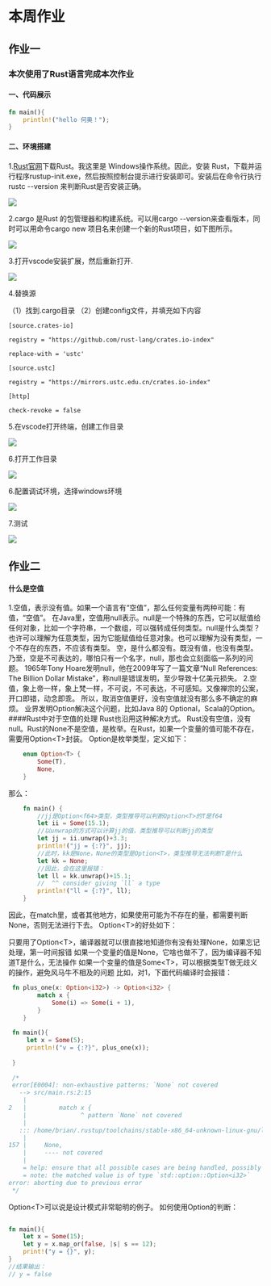 # 本周作业

## 作业一

### 本次使用了Rust语言完成本次作业

#### 一、代码展示

```rust
fn main(){
    println!("hello 何奥！");
}
```
#### 二、环境搭建

1.[Rust官网](https://www.rust-lang.org/tools/install)下载Rust。我这里是 Windows操作系统。因此，安装 Rust，下载并运行程序rustup-init.exe，然后按照控制台提示进行安装即可。安装后在命令行执行 rustc --version 来判断Rust是否安装正确。

![](https://img2018.cnblogs.com/blog/76497/201909/76497-20190908212402790-1950325363.png)

2.cargo 是Rust 的包管理器和构建系统。可以用cargo --version来查看版本，同时可以用命令cargo new 项目名来创建一个新的Rust项目，如下图所示。

![](https://img2018.cnblogs.com/blog/76497/201909/76497-20190908212626851-2011934762.png)

3.打开vscode安装扩展，然后重新打开.

![](https://exp-picture.cdn.bcebos.com/65390a23beb9763eda6752626ad06de89b61b03e.jpg?x-bce-process=image%2Fresize%2Cm_lfit%2Cw_500%2Climit_1%2Fformat%2Cf_jpg%2Fquality%2Cq_80)

4.替换源

（1）找到.cargo目录
（2）创建config文件，并填充如下内容

    [source.crates-io]

    registry = "https://github.com/rust-lang/crates.io-index"

    replace-with = 'ustc'

    [source.ustc]

    registry = "https://mirrors.ustc.edu.cn/crates.io-index"

    [http]

    check-revoke = false
    
5.在vscode打开终端，创建工作目录

![](https://exp-picture.cdn.bcebos.com/125ed0ecd3d96975560d052dd243040149fe0962.jpg?x-bce-process=image%2Fresize%2Cm_lfit%2Cw_500%2Climit_1%2Fformat%2Cf_jpg%2Fquality%2Cq_80)

6.打开工作目录

![](https://exp-picture.cdn.bcebos.com/8974c38a59de4507a0d2d1c45e413a8ca708856b.jpg?x-bce-process=image%2Fresize%2Cm_lfit%2Cw_500%2Climit_1%2Fformat%2Cf_jpg%2Fquality%2Cq_80)

6.配置调试环境，选择windows环境

![](https://exp-picture.cdn.bcebos.com/a48bc2e8904800fc6d2d71bad42043715edb9372.jpg?x-bce-process=image%2Fresize%2Cm_lfit%2Cw_500%2Climit_1%2Fformat%2Cf_jpg%2Fquality%2Cq_80)

7.测试

![](https://exp-picture.cdn.bcebos.com/c8373cbc7dc5cf67aeb53cf28e96b814f5d02643.jpg?x-bce-process=image%2Fresize%2Cm_lfit%2Cw_500%2Climit_1%2Fformat%2Cf_jpg%2Fquality%2Cq_80)

## 作业二
#### 什么是空值
1.空值，表示没有值。如果一个语言有“空值”，那么任何变量有两种可能：有值，“空值”。
在Java里，空值用null表示。null是一个特殊的东西，它可以赋值给任何对象，比如一个字符串，一个数组，可以强转成任何类型。null是什么类型？也许可以理解为任意类型，因为它能赋值给任意对象。也可以理解为没有类型，一个不存在的东西，不应该有类型。
空，是什么都没有。既没有值，也没有类型。乃至，空是不可表达的，哪怕只有一个名字，null，那也会立刻面临一系列的问题。
1965年Tony Hoare发明null，他在2009年写了一篇文章“Null References: The Billion Dollar Mistake”，称null是错误发明，至少导致十亿美元损失。
2.空值，象上帝一样，象上梵一样，不可说，不可表达，不可感知。又像禅宗的公案，开口即错，动念即乖。
所以，取消空值更好，没有空值就没有那么多不确定的麻烦。
业界发明Option解决这个问题，比如Java 8的 Optional，Scala的Option。
####Rust中对于空值的处理
Rust也沿用这种解决方式。
Rust没有空值，没有null。Rust的None不是空值，是枚举。在Rust，如果一个变量的值可能不存在，需要用Option\<T>封装。
Option是枚举类型，定义如下：
```rust
    enum Option<T> {
        Some(T),
        None,
    }
```
那么：
```rust
    fn main() {
        //jj是Option<f64>类型，类型推导可以判断Option<T>的T是f64
        let ii = Some(15.1);
        //以unwrap的方式可以计算jj的值，类型推导可以判断jj的类型
        let jj = ii.unwrap()+3.3;
        println!("jj = {:?}", jj);
        //此时，kk是None，None的类型是Option<T>，类型推导无法判断T是什么
        let kk = None;
        //因此，会在这里报错：
        let ll = kk.unwrap()+15.1;
        //  ^^ consider giving `ll` a type
        println!("ll = {:?}", ll);
    }
```
因此，在match里，或者其他地方，如果使用可能为不存在的量，都需要判断None，否则无法进行下去。
Option\<T>的好处如下：

只要用了Option\<T>，编译器就可以很直接地知道你有没有处理None，如果忘记处理，第一时间报错
如果一个变量的值是None，它啥也做不了，因为编译器不知道T是什么，无法操作
如果一个变量的值是Some\<T>，可以根据类型T做无歧义的操作，避免风马牛不相及的问题
比如，对1，下面代码编译时会报错：
```rust
 fn plus_one(x: Option<i32>) -> Option<i32> {
        match x {
            Some(i) => Some(i + 1),
        }
    }
 
 fn main(){
     let x = Some(5);
     println!("v = {:?}", plus_one(x));
 
 }
 
 /*
 error[E0004]: non-exhaustive patterns: `None` not covered
   --> src/main.rs:2:15
    |
2   |         match x {
    |               ^ pattern `None` not covered
    |
   ::: /home/brian/.rustup/toolchains/stable-x86_64-unknown-linux-gnu/lib/rustlib/src/rust/src/libcore/option.rs:157:5
    |
157 |     None,
    |     ---- not covered
    |
    = help: ensure that all possible cases are being handled, possibly by adding wildcards or more match arms
    = note: the matched value is of type `std::option::Option<i32>`
error: aborting due to previous error
 */
```
Option\<T>可以说是设计模式非常聪明的例子。
如何使用Option的判断：
```rust

fn main(){
    let x = Some(15);
    let y = x.map_or(false, |s| s == 12);
    print!("y = {}", y);
}
//结果输出：
// y = false
```
